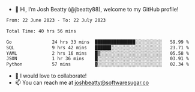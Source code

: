 - 👋 Hi, I’m Josh Beatty (@jbeatty88), welcome to my GitHub profile!

<!--START_SECTION:waka-->

```txt
From: 22 June 2023 - To: 22 July 2023

Total Time: 40 hrs 56 mins

Go               24 hrs 33 mins  ███████████████░░░░░░░░░░   59.99 %
SQL              9 hrs 42 mins   ██████░░░░░░░░░░░░░░░░░░░   23.71 %
YAML             2 hrs 16 mins   █▒░░░░░░░░░░░░░░░░░░░░░░░   05.58 %
JSON             1 hr 36 mins    █░░░░░░░░░░░░░░░░░░░░░░░░   03.91 %
Python           57 mins         ▓░░░░░░░░░░░░░░░░░░░░░░░░   02.34 %
```

<!--END_SECTION:waka-->

- 💞️ I would love to collaborate!
- 📫 You can reach me at joshbeatty@softwaresugar.co

<!---
jbeatty88/jbeatty88 is a ✨ special ✨ repository because its `README.md` (this file) appears on your GitHub profile.
You can click the Preview link to take a look at your changes.
--->
